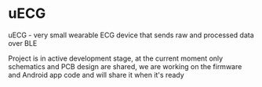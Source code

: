 # uECG
uECG - very small wearable ECG device that sends raw and processed data over BLE

Project is in active development stage, at the current moment only schematics and PCB design are shared, we are working on the firmware and Android app code and will share it when it's ready
